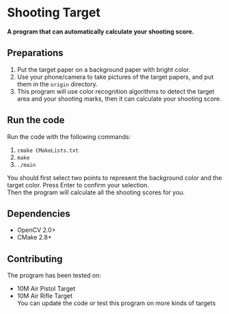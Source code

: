 Shooting Target
===================

**A program that can automatically calculate your shooting score.**  

Preparations
-----------
1. Put the target paper on a background paper with bright color.  
2. Use your phone/camera to take pictures of the target papers, 
    and put them in the `origin` directory.
3. This program will use color recognition algorithms to detect the target area and your shooting marks, then it can calculate your shooting score.  

Run the code
-----------
Run the code with the following commands:  
1. `cmake CMakeLists.txt`  
2. `make`  
3. `./main`  

You should first select two points to represent the background color and the target color.
Press Enter to confirm your selection.  
Then the program will calculate all the shooting scores for you.  

Dependencies
---------------
* OpenCV 2.0+  
* CMake 2.8+  

Contributing
----------------
The program has been tested on:  
* 10M Air Pistol Target  
* 10M Air Rifle Target  
You can update the code or test this program on more kinds of targets  
